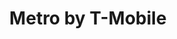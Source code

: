 ---
title: "Metro by T-Mobile"
url: /chicago/metro-by-t-mobile-south-commercial-avenue-2/
shop: Handy
---